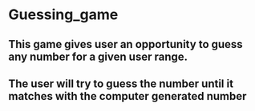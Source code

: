 # Guessing_game
## This game gives user an opportunity to guess any number for a given user range.
## The user will try to guess the number until it matches with the computer generated number
